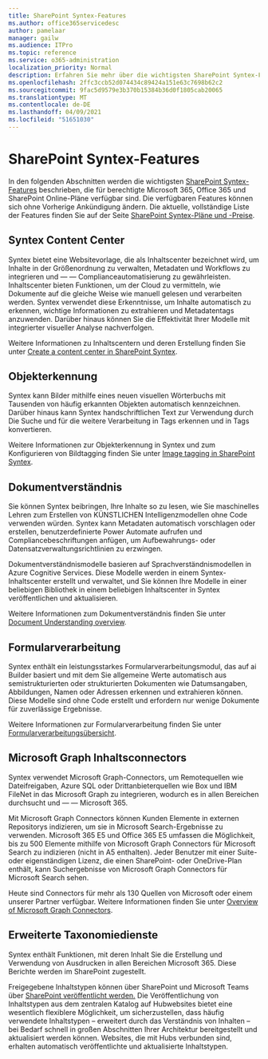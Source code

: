 ```yaml
---
title: SharePoint Syntex-Features
ms.author: office365servicedesc
author: pamelaar
manager: gailw
ms.audience: ITPro
ms.topic: reference
ms.service: o365-administration
localization_priority: Normal
description: Erfahren Sie mehr über die wichtigsten SharePoint Syntex-Features, die in berechtigten Microsoft 365, Office 365 und SharePoint Online-Plänen verfügbar sind.
ms.openlocfilehash: 2ffc3ccb52d074434c89424a151e63c7698b62c2
ms.sourcegitcommit: 9fac5d9579e3b370b15384b36d0f1805cab20065
ms.translationtype: MT
ms.contentlocale: de-DE
ms.lasthandoff: 04/09/2021
ms.locfileid: "51651030"
---
```

# <a name="sharepoint-syntex-features"></a>SharePoint Syntex-Features 

In den folgenden Abschnitten werden die wichtigsten [SharePoint Syntex-Features](sharepoint-syntex-service-description.md) beschrieben, die für berechtigte Microsoft 365, Office 365 und SharePoint Online-Pläne verfügbar sind. Die verfügbaren Features können sich ohne Vorherige Ankündigung ändern. Die aktuelle, vollständige Liste der Features finden Sie auf der Seite [SharePoint Syntex-Pläne und -Preise](https://www.microsoft.com/microsoft-365/enterprise/sharepoint-syntex).

## <a name="syntex-content-center"></a>Syntex Content Center

Syntex bietet eine Websitevorlage, die als Inhaltscenter bezeichnet wird, um Inhalte in der Größenordnung zu verwalten, Metadaten und Workflows zu integrieren und &mdash;  &mdash; Complianceautomatisierung zu gewährleisten. Inhaltscenter bieten Funktionen, um der Cloud zu vermitteln, wie Dokumente auf die gleiche Weise wie manuell gelesen und verarbeiten werden. Syntex verwendet diese Erkenntnisse, um Inhalte automatisch zu erkennen, wichtige Informationen zu extrahieren und Metadatentags anzuwenden. Darüber hinaus können Sie die Effektivität Ihrer Modelle mit integrierter visueller Analyse nachverfolgen.

Weitere Informationen zu Inhaltscentern und deren Erstellung finden Sie unter [Create a content center in SharePoint Syntex](/microsoft-365/contentunderstanding/create-a-content-center).

## <a name="object-recognition"></a>Objekterkennung

Syntex kann Bilder mithilfe eines neuen visuellen Wörterbuchs mit Tausenden von häufig erkannten Objekten automatisch kennzeichnen. Darüber hinaus kann Syntex handschriftlichen Text zur Verwendung durch Die Suche und für die weitere Verarbeitung in Tags erkennen und in Tags konvertieren.

Weitere Informationen zur Objekterkennung in Syntex und zum Konfigurieren von Bildtagging finden Sie unter [Image tagging in SharePoint Syntex](/microsoft-365/contentunderstanding/image-tagging).

## <a name="document-understanding"></a>Dokumentverständnis

Sie können Syntex beibringen, Ihre Inhalte so zu lesen, wie Sie maschinelles Lehren zum Erstellen von KÜNSTLICHEN Intelligenzmodellen ohne Code verwenden würden. Syntex kann Metadaten automatisch vorschlagen oder erstellen, benutzerdefinierte Power Automate aufrufen und Compliancebeschriftungen anfügen, um Aufbewahrungs- oder Datensatzverwaltungsrichtlinien zu erzwingen.

Dokumentverständnismodelle basieren auf Sprachverständnismodellen in Azure Cognitive Services. Diese Modelle werden in einem Syntex-Inhaltscenter erstellt und verwaltet, und Sie können Ihre Modelle in einer beliebigen Bibliothek in einem beliebigen Inhaltscenter in Syntex veröffentlichen und aktualisieren.

Weitere Informationen zum Dokumentverständnis finden Sie unter [Document Understanding overview](/microsoft-365/contentunderstanding/document-understanding-overview).

## <a name="form-processing"></a>Formularverarbeitung

Syntex enthält ein leistungsstarkes Formularverarbeitungsmodul, das auf ai Builder basiert und mit dem Sie allgemeine Werte automatisch aus semistrukturierten oder strukturierten Dokumenten wie Datumsangaben, Abbildungen, Namen oder Adressen erkennen und extrahieren können. Diese Modelle sind ohne Code erstellt und erfordern nur wenige Dokumente für zuverlässige Ergebnisse.

Weitere Informationen zur Formularverarbeitung finden Sie unter [Formularverarbeitungsübersicht](/microsoft-365/contentunderstanding/form-processing-overview).

## <a name="microsoft-graph-content-connectors"></a>Microsoft Graph Inhaltsconnectors

Syntex verwendet Microsoft Graph-Connectors, um Remotequellen wie Dateifreigaben, Azure SQL oder Drittanbieterquellen wie Box und IBM FileNet in das Microsoft Graph zu integrieren, wodurch es in allen Bereichen durchsucht und &mdash; &mdash; Microsoft 365.

Mit Microsoft Graph Connectors können Kunden Elemente in externen Repositorys indizieren, um sie in Microsoft Search-Ergebnisse zu verwenden. Microsoft 365 E5 und Office 365 E5 umfassen die Möglichkeit, bis zu 500 Elemente mithilfe von Microsoft Graph Connectors für Microsoft Search zu indizieren (nicht in A5 enthalten). Jeder Benutzer mit einer Suite- oder eigenständigen Lizenz, die einen SharePoint- oder OneDrive-Plan enthält, kann Suchergebnisse von Microsoft Graph Connectors für Microsoft Search sehen.

Heute sind Connectors für mehr als 130 Quellen von Microsoft oder einem unserer Partner verfügbar. Weitere Informationen finden Sie unter [Overview of Microsoft Graph Connectors](/MicrosoftSearch/connectors-overview).

## <a name="advanced-taxonomy-services"></a>Erweiterte Taxonomiedienste

Syntex enthält Funktionen, mit deren Inhalt Sie die Erstellung und Verwendung von Ausdrucken in allen Bereichen Microsoft 365. Diese Berichte werden im SharePoint zugestellt.

Freigegebene Inhaltstypen können über SharePoint und Microsoft Teams über [SharePoint veröffentlicht werden.](/sharepoint/dev/features/hub-site/hub-site-overview) Die Veröffentlichung von Inhaltstypen aus dem zentralen Katalog auf Hubwebsites bietet eine wesentlich flexiblere Möglichkeit, um sicherzustellen, dass häufig verwendete Inhaltstypen – erweitert durch das Verständnis von Inhalten – bei Bedarf schnell in großen Abschnitten Ihrer Architektur bereitgestellt und aktualisiert werden können. Websites, die mit Hubs verbunden sind, erhalten automatisch veröffentlichte und aktualisierte Inhaltstypen.